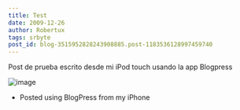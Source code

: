 ```yaml
---
title: Test
date: 2009-12-26
author: Robertux
tags: srbyte
post_id: blog-3515952828243908885.post-1183536128997459740
---
```


Post de prueba escrito desde mi iPod touch usando la app Blogpress

![image](https://lh6.ggpht.com/_jH77WNrMVRA/Szau_u1RLzI/AAAAAAAAIEQ/8JN0pPv7FfA/s288/iphone_photo.jpg)    
- Posted using BlogPress from my iPhone